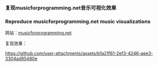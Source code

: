 ### 复现musicforprogramming.net音乐可视化效果
### Reproduce musicforprogramming.net music visualizations

网站：[musicforprogramming.net](https://musicforprogramming.net/latest/)

复现效果：


https://github.com/user-attachments/assets/b1a21f61-2ef3-4246-aee3-3304ad95480e


